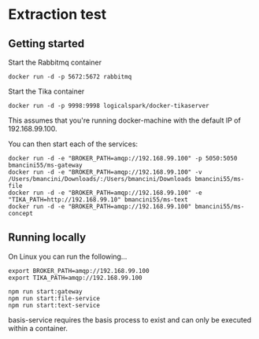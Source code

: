 # Extraction test

## Getting started

Start the Rabbitmq container
```
docker run -d -p 5672:5672 rabbitmq
```

Start the Tika container
```
docker run -d -p 9998:9998 logicalspark/docker-tikaserver
```

This assumes that you're running docker-machine with the default IP of 192.168.99.100.

You can then start each of the services:
```
docker run -d -e "BROKER_PATH=amqp://192.168.99.100" -p 5050:5050 bmancini55/ms-gateway
docker run -d -e "BROKER_PATH=amqp://192.168.99.100" -v /Users/bmancini/Downloads/:/Users/bmancini/Downloads bmancini55/ms-file
docker run -d -e "BROKER_PATH=amqp://192.168.99.100" -e "TIKA_PATH=http://192.168.99.10" bmancini55/ms-text
docker run -d -e "BROKER_PATH=amqp://192.168.99.100" bmancini55/ms-concept
```

## Running locally

On Linux you can run the following...
```
export BROKER_PATH=amqp://192.168.99.100
export TIKA_PATH=amqp://192.168.99.100

npm run start:gateway
npm run start:file-service
npm run start:text-service
```

basis-service requires the basis process to exist and can only be executed within a container.